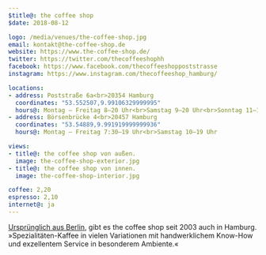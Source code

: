 ```yaml
---
$title@: the coffee shop
$date: 2018-08-12

logo: /media/venues/the-coffee-shop.jpg
email: kontakt@the-coffee-shop.de
website: https://www.the-coffee-shop.de/
twitter: https://twitter.com/thecoffeeshophh
facebook: https://www.facebook.com/thecoffeeshoppoststrasse
instagram: https://www.instagram.com/thecoffeeshop_hamburg/

locations:
- address: Poststraße 6a<br>20354 Hamburg
  coordinates: "53.552507,9.99106329999995"
  hours@: Montag – Freitag 8–20 Uhr<br>Samstag 9–20 Uhr<br>Sonntag 11–19 Uhr
- address: Börsenbrücke 4<br>20457 Hamburg
  coordinates: "53.54889,9.991919999999936"
  hours@: Montag – Freitag 7:30–19 Uhr<br>Samstag 10–19 Uhr

views:
- title@: the coffee shop von außen.
  image: the-coffee-shop-exterior.jpg
- title@: the coffee shop von innen.
  image: the-coffee-shop-interior.jpg

coffee: 2,20
espresso: 2,10
internet@: ja
---
```


[Ursprünglich aus Berlin](https://www.the-coffee-shop.de/filialen/), gibt es the coffee shop seit 2003 auch in Hamburg. »Spezialitäten-Kaffee in vielen Variationen mit handwerklichem Know-How und exzellentem Service in besonderem Ambiente.«